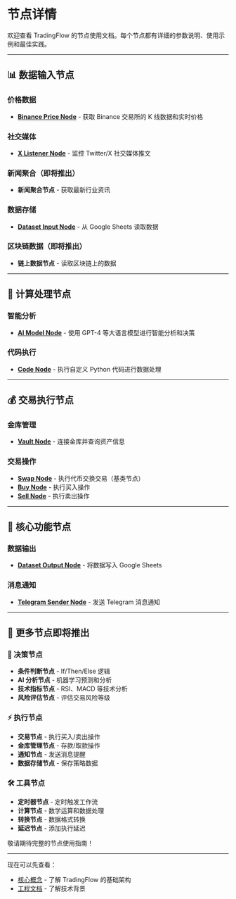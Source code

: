 # 节点详情

欢迎查看 TradingFlow 的节点使用文档。每个节点都有详细的参数说明、使用示例和最佳实践。

---

## 📊 数据输入节点

### 价格数据
- **[Binance Price Node](binance-price-node.md)** - 获取 Binance 交易所的 K 线数据和实时价格

### 社交媒体
- **[X Listener Node](x-listener-node.md)** - 监控 Twitter/X 社交媒体推文

### 新闻聚合（即将推出）
- **新闻聚合节点** - 获取最新行业资讯

### 数据存储
- **[Dataset Input Node](dataset-input-node.md)** - 从 Google Sheets 读取数据

### 区块链数据（即将推出）
- **链上数据节点** - 读取区块链上的数据

---

## 🧠 计算处理节点

### 智能分析
- **[AI Model Node](ai-model-node.md)** - 使用 GPT-4 等大语言模型进行智能分析和决策

### 代码执行
- **[Code Node](code-node.md)** - 执行自定义 Python 代码进行数据处理

---

## 💰 交易执行节点

### 金库管理
- **[Vault Node](vault-node.md)** - 连接金库并查询资产信息

### 交易操作
- **[Swap Node](swap-node.md)** - 执行代币交换交易（基类节点）
- **[Buy Node](buy-node.md)** - 执行买入操作
- **[Sell Node](sell-node.md)** - 执行卖出操作

---

## 🔧 核心功能节点

### 数据输出
- **[Dataset Output Node](dataset-output-node.md)** - 将数据写入 Google Sheets

### 消息通知
- **[Telegram Sender Node](telegram-sender-node.md)** - 发送 Telegram 消息通知

---

## 🚧 更多节点即将推出

### 🤔 决策节点
- **条件判断节点** - If/Then/Else 逻辑
- **AI 分析节点** - 机器学习预测和分析
- **技术指标节点** - RSI、MACD 等技术分析
- **风险评估节点** - 评估交易风险等级

### ⚡ 执行节点
- **交易节点** - 执行买入/卖出操作
- **金库管理节点** - 存款/取款操作
- **通知节点** - 发送消息提醒
- **数据存储节点** - 保存策略数据

### 🛠️ 工具节点
- **定时器节点** - 定时触发工作流
- **计算节点** - 数学运算和数据处理
- **转换节点** - 数据格式转换
- **延迟节点** - 添加执行延迟

敬请期待完整的节点使用指南！

---

现在可以先查看：
- [核心概念](../core-concepts/on-chain-vaults.md) - 了解 TradingFlow 的基础架构
- [工程文档](../engineering-docs/development-background.md) - 了解技术背景

